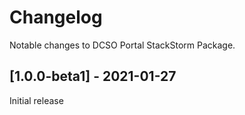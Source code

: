 # Changelog

Notable changes to DCSO Portal StackStorm Package.

## [1.0.0-beta1] - 2021-01-27

Initial release